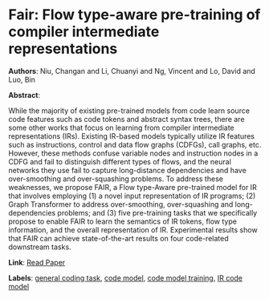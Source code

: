 # Fair: Flow type-aware pre-training of compiler intermediate representations

**Authors**: Niu, Changan and Li, Chuanyi and Ng, Vincent and Lo, David and Luo, Bin

**Abstract**:

While the majority of existing pre-trained models from code learn source code features such as code tokens and abstract syntax trees, there are some other works that focus on learning from compiler intermediate representations (IRs). Existing IR-based models typically utilize IR features such as instructions, control and data flow graphs (CDFGs), call graphs, etc. However, these methods confuse variable nodes and instruction nodes in a CDFG and fail to distinguish different types of flows, and the neural networks they use fail to capture long-distance dependencies and have over-smoothing and over-squashing problems. To address these weaknesses, we propose FAIR, a Flow type-Aware pre-trained model for IR that involves employing (1) a novel input representation of IR programs; (2) Graph Transformer to address over-smoothing, over-squashing and long-dependencies problems; and (3) five pre-training tasks that we specifically propose to enable FAIR to learn the semantics of IR tokens, flow type information, and the overall representation of IR. Experimental results show that FAIR can achieve state-of-the-art results on four code-related downstream tasks.

**Link**: [Read Paper](https://arxiv.org/pdf/2308.03312)

**Labels**: [general coding task](../../labels/general_coding_task.md), [code model](../../labels/code_model.md), [code model training](../../labels/code_model_training.md), [IR code model](../../labels/IR_code_model.md)
